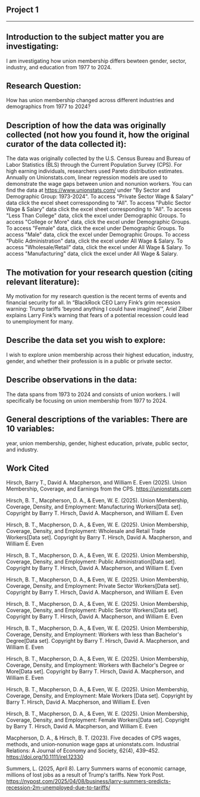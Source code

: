 ## Project 1 
---
## Introduction to the subject matter you are investigating: 
I am investigating how union membership differs bewteen gender, sector, industry, and education from 1977 to 2024.

## Research Question: 
How has union membership changed across different industries and demographics from 1977 to 2024?

## Description of how the data was originally collected (not how you found it, how the original curator of the data collected it): 
The data was originally collected by the U.S. Census Bureau and Bureau of Labor Statistics (BLS) through the Current Population Survey (CPS). For high earning individuals, researchers used Pareto distribution estimates. Annually on Unionstats.com, linear regression models are used to demonstrate the wage gaps between union and nonunion workers. You can find the data at https://www.unionstats.com/ under "By Sector and Demographic Group: 1973-2024". To access "Private Sector Wage & Salary" data click the excel sheet corressponding to "All". To access "Public Sector Wage & Salary" data click the excel sheet corresponding to "All". To access "Less Than College" data, click the excel under Demographic Groups. To access "College or More" data, click the excel under Demographic Groups. To access "Female" data, click the excel under Demographic Groups. To access "Male" data, click the excel under Demographic Groups. To access "Public Administration" data, click the excel under All Wage & Salary. To access "Wholesale/Retail" data, click the excel under All Wage & Salary. To access "Manufacturing" data, click the excel under All Wage & Salary.

## The motivation for your research question (citing relevant literature): 
My motivation for my research question is the recent terms of events and financial security for all. In “BlackRock CEO Larry Fink’s grim recession warning: Trump tariffs ‘beyond anything I could have imagined’”, Ariel Zilber explains Larry Fink’s warning that fears of a potential recession could lead to unemployment for many.

## Describe the data set you wish to explore: 
I wish to explore union membership across their highest education, industry, gender, and whether their profession is in a public or private sector.

## Describe observations in the data: 
The data spans from 1973 to 2024 and consists of union workers. I will specifically be focusing on union membership from 1977 to 2024.

## General descriptions of the variables: There are 10 variables: 
year, union membership, gender, highest education, private, public sector, and industry.

## Work Cited

Hirsch, Barry T., David A. Macpherson, and William E. Even (2025).  Union Membership, Coverage, and Earnings from the CPS. https://unionstats.com

Hirsch, B. T., Macpherson, D. A., & Even, W. E. (2025). Union Membership, Coverage, Density, and Employment: Manufacturing Workers[Data set]. Copyright by Barry T. Hirsch, David A. Macpherson, and William E. Even

Hirsch, B. T., Macpherson, D. A., & Even, W. E. (2025). Union Membership, Coverage, Density, and Employment: Wholesale and Retail Trade Workers[Data set]. Copyright by Barry T. Hirsch, David A. Macpherson, and William E. Even

Hirsch, B. T., Macpherson, D. A., & Even, W. E. (2025). Union Membership, Coverage, Density, and Employment:	Public Administration[Data set]. Copyright by Barry T. Hirsch, David A. Macpherson, and William E. Even

Hirsch, B. T., Macpherson, D. A., & Even, W. E. (2025). Union Membership, Coverage, Density, and Employment:	Private Sector Workers[Data set]. Copyright by Barry T. Hirsch, David A. Macpherson, and William E. Even

Hirsch, B. T., Macpherson, D. A., & Even, W. E. (2025). Union Membership, Coverage, Density, and Employment:	Public Sector Workers[Data set]. Copyright by Barry T. Hirsch, David A. Macpherson, and William E. Even

Hirsch, B. T., Macpherson, D. A., & Even, W. E. (2025). Union Membership, Coverage, Density, and Employment:	Workers with less than Bachelor's Degree[Data set]. Copyright by Barry T. Hirsch, David A. Macpherson, and William E. Even

Hirsch, B. T., Macpherson, D. A., & Even, W. E. (2025). Union Membership, Coverage, Density, and Employment:	Workers with Bachelor's Degree or More[Data set]. Copyright by Barry T. Hirsch, David A. Macpherson, and William E. Even

Hirsch, B. T., Macpherson, D. A., & Even, W. E. (2025). Union Membership, Coverage, Density, and Employment:	Male Workers [Data set]. Copyright by Barry T. Hirsch, David A. Macpherson, and William E. Even

Hirsch, B. T., Macpherson, D. A., & Even, W. E. (2025). Union Membership, Coverage, Density, and Employment:	Female Workers[Data set]. Copyright by Barry T. Hirsch, David A. Macpherson, and William E. Even

Macpherson, D. A., & Hirsch, B. T. (2023). Five decades of CPS wages, methods, and union‐nonunion wage gaps at unionstats.com. Industrial Relations: A Journal of Economy and Society, 62(4), 439–452. https://doi.org/10.1111/irel.12330 

Summers, L. (2025, April 8). Larry Summers warns of economic carnage, millions of lost jobs as a result of Trump's tariffs. New York Post. https://nypost.com/2025/04/08/business/larry-summers-predicts-recession-2m-unemployed-due-to-tariffs/​
